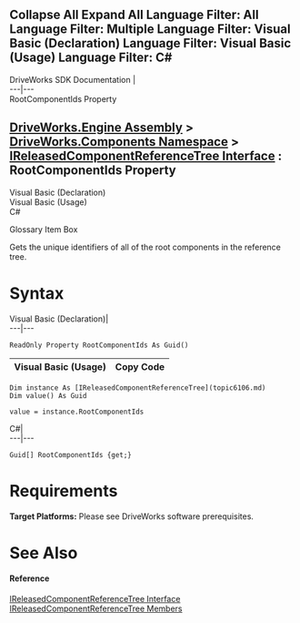        

 Collapse All Expand All  Language Filter: All  Language Filter: Multiple  Language Filter: Visual Basic (Declaration) Language Filter: Visual Basic (Usage) Language Filter: C#  
---  
DriveWorks SDK Documentation  |   
---|---  
RootComponentIds Property   
  
[DriveWorks.Engine Assembly](topic2156.md) > [DriveWorks.Components Namespace](topic6089.md) > [IReleasedComponentReferenceTree Interface](topic6106.md) : RootComponentIds Property  
---  
  
Visual Basic (Declaration)    
Visual Basic (Usage)    
C# 

Glossary Item Box

Gets the unique identifiers of all of the root components in the reference tree. 

# Syntax

Visual Basic (Declaration)|   
---|---  
      
    
    ReadOnly Property RootComponentIds As Guid()  
  
Visual Basic (Usage)| Copy Code  
---|---  
      
    
    Dim instance As [IReleasedComponentReferenceTree](topic6106.md)
    Dim value() As Guid
     
    value = instance.RootComponentIds  
  
C#|   
---|---  
      
    
    Guid[] RootComponentIds {get;}  
  
# Requirements

**Target Platforms:** Please see DriveWorks software prerequisites.

# See Also

#### Reference

[IReleasedComponentReferenceTree Interface](topic6106.md)   
[IReleasedComponentReferenceTree Members](topic6107.md)


